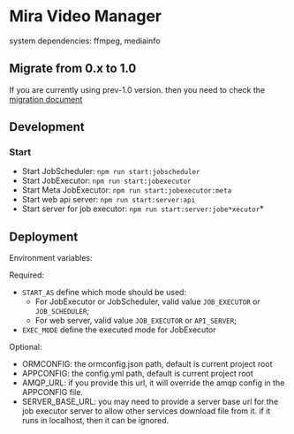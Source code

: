 # Mira Video Manager

system dependencies: ffmpeg, mediainfo

## Migrate from 0.x to 1.0
If you are currently using prev-1.0 version. then you need to check the [migration document](blob/master/pre1migrate.md)

## Development

### Start
- Start JobScheduler: `npm run start:jobscheduler`
- Start JobExecutor: `npm run start:jobexecutor`
- Start Meta JobExecutor: `npm run start:jobexecutor:meta`
- Start web api server: `npm run start:server:api`
- Start server for job executor: `npm run start:server:jobe*xecutor`*

## Deployment

Environment variables:

Required:
- `START_AS` define which mode should be used: 
  - For JobExecutor or JobScheduler, valid value `JOB_EXECUTOR` or `JOB_SCHEDULER`;
  - For web server, valid value `JOB_EXECUTOR` or `API_SERVER`;
- `EXEC_MODE` define the executed mode for JobExecutor  

Optional:
- ORMCONFIG: the ormconfig.json path, default is current project root
- APPCONFIG: the config.yml path, default is current project root
- AMQP_URL: if you provide this url, it will override the amqp config in the APPCONFIG file.
- SERVER_BASE_URL: you may need to provide a server base url for the job executor server to allow other services download file from it. if it runs in localhost, then it can be ignored.
